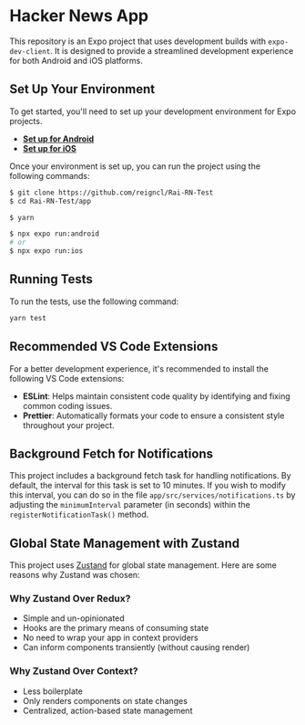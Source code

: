 # Hacker News App

This repository is an Expo project that uses development builds with `expo-dev-client`. It is designed to provide a streamlined development experience for both Android and iOS platforms.

## Set Up Your Environment

To get started, you'll need to set up your development environment for Expo projects.

- **[Set up for Android](https://docs.expo.dev/get-started/set-up-your-environment/?platform=android&device=simulated&mode=development-build&buildEnv=local)**
- **[Set up for iOS](https://docs.expo.dev/get-started/set-up-your-environment/?platform=ios&device=simulated&mode=development-build&buildEnv=local)**

Once your environment is set up, you can run the project using the following commands:

```bash
$ git clone https://github.com/reigncl/Rai-RN-Test
$ cd Rai-RN-Test/app

$ yarn

$ npx expo run:android
# or
$ npx expo run:ios
```

## Running Tests

To run the tests, use the following command:

```bash
yarn test
```

## Recommended VS Code Extensions

For a better development experience, it's recommended to install the following VS Code extensions:

- **ESLint**: Helps maintain consistent code quality by identifying and fixing common coding issues.
- **Prettier**: Automatically formats your code to ensure a consistent style throughout your project.

## Background Fetch for Notifications

This project includes a background fetch task for handling notifications. By default, the interval for this task is set to 10 minutes. If you wish to modify this interval, you can do so in the file `app/src/services/notifications.ts` by adjusting the `minimumInterval` parameter (in seconds) within the `registerNotificationTask()` method.

## Global State Management with Zustand

This project uses [Zustand](https://github.com/pmndrs/zustand) for global state management. Here are some reasons why Zustand was chosen:

### Why Zustand Over Redux?

- Simple and un-opinionated
- Hooks are the primary means of consuming state
- No need to wrap your app in context providers
- Can inform components transiently (without causing render)

### Why Zustand Over Context?

- Less boilerplate
- Only renders components on state changes
- Centralized, action-based state management
